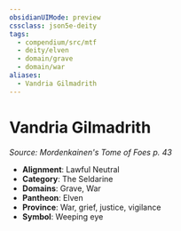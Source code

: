 ```yaml
---
obsidianUIMode: preview
cssclass: json5e-deity
tags:
  - compendium/src/mtf
  - deity/elven
  - domain/grave
  - domain/war
aliases:
  - Vandria Gilmadrith
---
```

# Vandria Gilmadrith
*Source: Mordenkainen's Tome of Foes p. 43* 

- **Alignment**: Lawful Neutral
- **Category**: The Seldarine
- **Domains**: Grave, War
- **Pantheon**: Elven
- **Province**: War, grief, justice, vigilance
- **Symbol**: Weeping eye